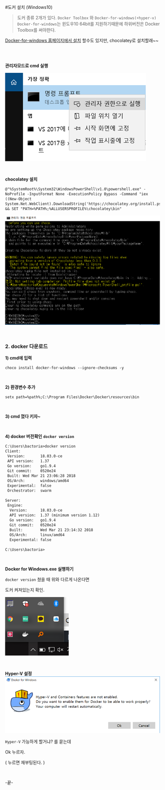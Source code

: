 


#도커 설치 (Windows10)

> 도커 종류 2개가 있다.
> `Docker Toolbox` 와 `Docker-for-windows(+hyper-v)`
> `Docker-for-windows`는 윈도우10 64bit를 지원하기때문에
> 하위버전은 Docker Toolbox를 써야한다.

[Docker-for-windows 홈페이지에서 설치](https://docs.docker.com/docker-for-windows/install/) 할수도 있지만, chocolatey로 설치할래~~

<BR/>


<BR/>

**관리자모드로 cmd 실행**

![](assets/markdown-img-paste-20180327173748692.png)

<BR/>

**chocolatey 설치**

```
@"%SystemRoot%\System32\WindowsPowerShell\v1.0\powershell.exe" -NoProfile -InputFormat None -ExecutionPolicy Bypass -Command "iex ((New-Object System.Net.WebClient).DownloadString('https://chocolatey.org/install.ps1'))" && SET "PATH=%PATH%;%ALLUSERSPROFILE%\chocolatey\bin"
```

![](assets/markdown-img-paste-20180327151717248.png)

<br/>

### 2. docker 다운로드

**1) cmd에 입력**
```
choco install docker-for-windows --ignore-checksums -y
```

<br/>

**2) 환경변수 추가**

```
setx path=%path%;C:\Program Files\Docker\Docker\resources\bin
```

<br/>

**3) cmd 껐다 키자~**

<br/>

**4) docker 버전확인** **`docker version`**

```
C:\Users\bactoria>docker version
Client:
 Version:       18.03.0-ce
 API version:   1.37
 Go version:    go1.9.4
 Git commit:    0520e24
 Built: Wed Mar 21 23:06:28 2018
 OS/Arch:       windows/amd64
 Experimental:  false
 Orchestrator:  swarm

Server:
 Engine:
  Version:      18.03.0-ce
  API version:  1.37 (minimum version 1.12)
  Go version:   go1.9.4
  Git commit:   0520e24
  Built:        Wed Mar 21 23:14:32 2018
  OS/Arch:      linux/amd64
  Experimental: false

C:\Users\bactoria>
```

<br/>

**Docker for Windows.exe 실행하기**

`docker version` 쳤을 때 위와 다르게 나온다면

도커 켜져있는지 확인.

![](assets/markdown-img-paste-20180327232938336.png)


<br/>

**Hyper-V 설정**
![](assets/markdown-img-paste-20180325135122737.png)

`Hyper-V` 가능하게 할거냐? 를 묻는데

Ok 누르자.

( 누르면 재부팅된다. )

<br/>

-끝-
